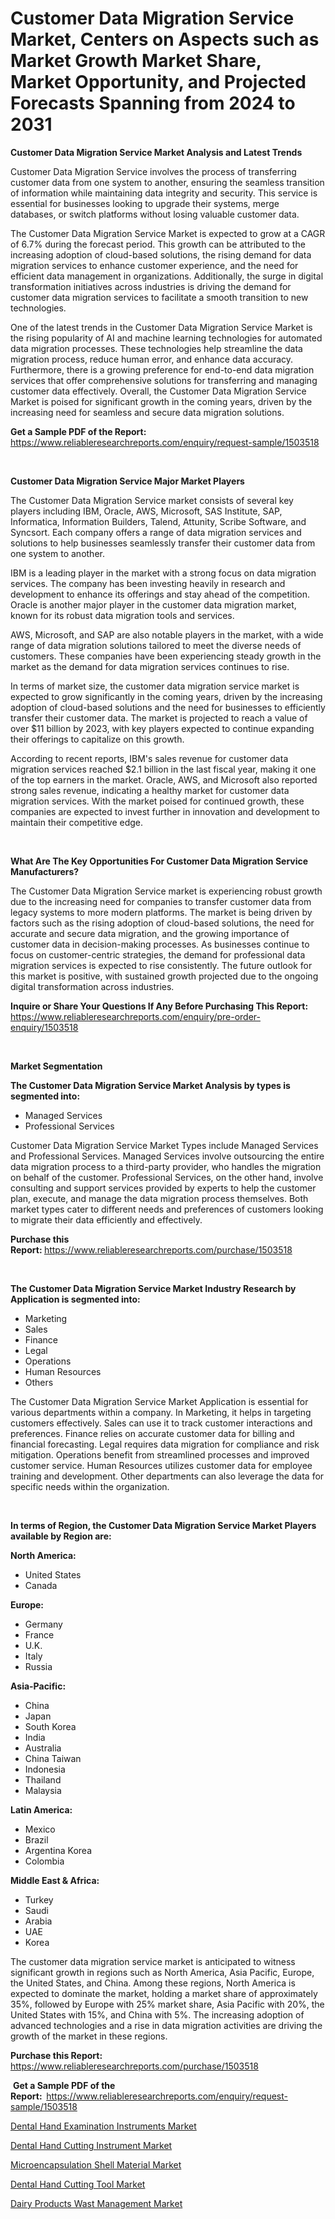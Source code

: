 <p><h1>Customer Data Migration Service Market, Centers on Aspects such as Market Growth Market Share, Market Opportunity, and Projected Forecasts Spanning from 2024 to 2031</h1></p><p><strong>Customer Data Migration Service Market Analysis and Latest Trends</strong></p>
<p><p>Customer Data Migration Service involves the process of transferring customer data from one system to another, ensuring the seamless transition of information while maintaining data integrity and security. This service is essential for businesses looking to upgrade their systems, merge databases, or switch platforms without losing valuable customer data.</p><p>The Customer Data Migration Service Market is expected to grow at a CAGR of 6.7% during the forecast period. This growth can be attributed to the increasing adoption of cloud-based solutions, the rising demand for data migration services to enhance customer experience, and the need for efficient data management in organizations. Additionally, the surge in digital transformation initiatives across industries is driving the demand for customer data migration services to facilitate a smooth transition to new technologies.</p><p>One of the latest trends in the Customer Data Migration Service Market is the rising popularity of AI and machine learning technologies for automated data migration processes. These technologies help streamline the data migration process, reduce human error, and enhance data accuracy. Furthermore, there is a growing preference for end-to-end data migration services that offer comprehensive solutions for transferring and managing customer data effectively. Overall, the Customer Data Migration Service Market is poised for significant growth in the coming years, driven by the increasing need for seamless and secure data migration solutions.</p></p>
<p><strong>Get a Sample PDF of the Report:&nbsp;</strong> <a href="https://www.reliableresearchreports.com/enquiry/request-sample/1503518">https://www.reliableresearchreports.com/enquiry/request-sample/1503518</a></p>
<p>&nbsp;</p>
<p><strong>Customer Data Migration Service Major Market Players</strong></p>
<p><p>The Customer Data Migration Service market consists of several key players including IBM, Oracle, AWS, Microsoft, SAS Institute, SAP, Informatica, Information Builders, Talend, Attunity, Scribe Software, and Syncsort. Each company offers a range of data migration services and solutions to help businesses seamlessly transfer their customer data from one system to another.</p><p>IBM is a leading player in the market with a strong focus on data migration services. The company has been investing heavily in research and development to enhance its offerings and stay ahead of the competition. Oracle is another major player in the customer data migration market, known for its robust data migration tools and services.</p><p>AWS, Microsoft, and SAP are also notable players in the market, with a wide range of data migration solutions tailored to meet the diverse needs of customers. These companies have been experiencing steady growth in the market as the demand for data migration services continues to rise.</p><p>In terms of market size, the customer data migration service market is expected to grow significantly in the coming years, driven by the increasing adoption of cloud-based solutions and the need for businesses to efficiently transfer their customer data. The market is projected to reach a value of over $11 billion by 2023, with key players expected to continue expanding their offerings to capitalize on this growth.</p><p>According to recent reports, IBM's sales revenue for customer data migration services reached $2.1 billion in the last fiscal year, making it one of the top earners in the market. Oracle, AWS, and Microsoft also reported strong sales revenue, indicating a healthy market for customer data migration services. With the market poised for continued growth, these companies are expected to invest further in innovation and development to maintain their competitive edge.</p></p>
<p>&nbsp;</p>
<p><strong>What Are The Key Opportunities For Customer Data Migration Service Manufacturers?</strong></p>
<p><p>The Customer Data Migration Service market is experiencing robust growth due to the increasing need for companies to transfer customer data from legacy systems to more modern platforms. The market is being driven by factors such as the rising adoption of cloud-based solutions, the need for accurate and secure data migration, and the growing importance of customer data in decision-making processes. As businesses continue to focus on customer-centric strategies, the demand for professional data migration services is expected to rise consistently. The future outlook for this market is positive, with sustained growth projected due to the ongoing digital transformation across industries.</p></p>
<p><strong>Inquire or Share Your Questions If Any Before Purchasing This Report:</strong> <a href="https://www.reliableresearchreports.com/enquiry/pre-order-enquiry/1503518">https://www.reliableresearchreports.com/enquiry/pre-order-enquiry/1503518</a></p>
<p>&nbsp;</p>
<p><strong>Market Segmentation</strong></p>
<p><strong>The Customer Data Migration Service Market Analysis by types is segmented into:</strong></p>
<p><ul><li>Managed Services</li><li>Professional Services</li></ul></p>
<p><p>Customer Data Migration Service Market Types include Managed Services and Professional Services. Managed Services involve outsourcing the entire data migration process to a third-party provider, who handles the migration on behalf of the customer. Professional Services, on the other hand, involve consulting and support services provided by experts to help the customer plan, execute, and manage the data migration process themselves. Both market types cater to different needs and preferences of customers looking to migrate their data efficiently and effectively.</p></p>
<p><strong>Purchase this Report:&nbsp;</strong><a href="https://www.reliableresearchreports.com/purchase/1503518">https://www.reliableresearchreports.com/purchase/1503518</a></p>
<p>&nbsp;</p>
<p><strong>The Customer Data Migration Service Market Industry Research by Application is segmented into:</strong></p>
<p><ul><li>Marketing</li><li>Sales</li><li>Finance</li><li>Legal</li><li>Operations</li><li>Human Resources</li><li>Others</li></ul></p>
<p><p>The Customer Data Migration Service Market Application is essential for various departments within a company. In Marketing, it helps in targeting customers effectively. Sales can use it to track customer interactions and preferences. Finance relies on accurate customer data for billing and financial forecasting. Legal requires data migration for compliance and risk mitigation. Operations benefit from streamlined processes and improved customer service. Human Resources utilizes customer data for employee training and development. Other departments can also leverage the data for specific needs within the organization.</p></p>
<p>&nbsp;</p>
<p><strong>In terms of Region, the Customer Data Migration Service Market Players available by Region are:</strong></p>
<p>
    <p> <strong> North America: </strong>
        <ul>
            <li>United States</li>
            <li>Canada</li>
        </ul>
        </p> 
    <p> <strong> Europe: </strong>
        <ul>
            <li>Germany</li>
            <li>France</li>
            <li>U.K.</li>
            <li>Italy</li>
            <li>Russia</li>
        </ul>
        </p> 
    <p> <strong> Asia-Pacific: </strong>
        <ul>
            <li>China</li>
            <li>Japan</li>
            <li>South Korea</li>
            <li>India</li>
            <li>Australia</li>
            <li>China Taiwan</li>
            <li>Indonesia</li>
            <li>Thailand</li>
            <li>Malaysia</li>
        </ul>
        </p> 
    <p> <strong> Latin America: </strong>
        <ul>
            <li>Mexico</li>
            <li>Brazil</li>
            <li>Argentina Korea</li>
            <li>Colombia</li>
        </ul>
        </p> 
    <p> <strong> Middle East & Africa: </strong>
        <ul>
            <li>Turkey</li>
            <li>Saudi</li>
            <li>Arabia</li>
            <li>UAE</li>
            <li>Korea</li>
        </ul>
    </p>
    </p>
<p><p>The customer data migration service market is anticipated to witness significant growth in regions such as North America, Asia Pacific, Europe, the United States, and China. Among these regions, North America is expected to dominate the market, holding a market share of approximately 35%, followed by Europe with 25% market share, Asia Pacific with 20%, the United States with 15%, and China with 5%. The increasing adoption of advanced technologies and a rise in data migration activities are driving the growth of the market in these regions.</p></p>
<p><strong>Purchase this Report: </strong><a href="https://www.reliableresearchreports.com/purchase/1503518">https://www.reliableresearchreports.com/purchase/1503518</a></p>
<p>&nbsp;<strong>Get a Sample PDF of the Report:&nbsp;&nbsp;</strong><a href="https://www.reliableresearchreports.com/enquiry/request-sample/1503518">https://www.reliableresearchreports.com/enquiry/request-sample/1503518</a></p>
<p><strong></strong></p>
<p><p><a href="https://medium.com/@eldabernier/dental-hand-examination-instruments-market-comprehensive-assessment-by-type-application-and-28dfa463c684">Dental Hand Examination Instruments Market</a></p><p><a href="https://medium.com/@eldabernier/dental-hand-cutting-instrument-market-comprehensive-assessment-by-type-application-and-geography-3c4d988945a5">Dental Hand Cutting Instrument Market</a></p><p><a href="https://github.com/wwwkeltoum/Market-Research-Report-List-1/blob/main/microencapsulation-shell-material-market.md">Microencapsulation Shell Material Market</a></p><p><a href="https://medium.com/@eldabernier/dental-hand-cutting-tool-market-analysis-its-cagr-market-segmentation-and-global-industry-dda71376de8a">Dental Hand Cutting Tool Market</a></p><p><a href="https://github.com/gamblestampleyjenny50m5sl6/Market-Research-Report-List-1/blob/main/dairy-products-wast-management-market.md">Dairy Products Wast Management Market</a></p></p>